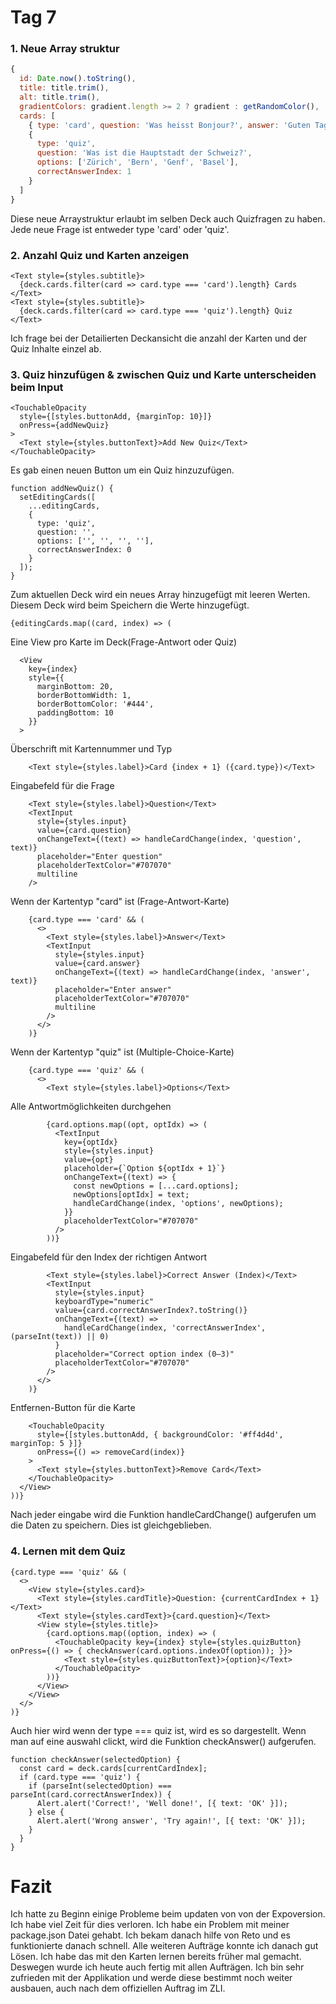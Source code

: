 # Tag 7

### 1. Neue Array struktur
```javascript
{
  id: Date.now().toString(),
  title: title.trim(),
  alt: title.trim(),
  gradientColors: gradient.length >= 2 ? gradient : getRandomColor(),
  cards: [
    { type: 'card', question: 'Was heisst Bonjour?', answer: 'Guten Tag' },
    {
      type: 'quiz',
      question: 'Was ist die Hauptstadt der Schweiz?',
      options: ['Zürich', 'Bern', 'Genf', 'Basel'],
      correctAnswerIndex: 1
    }
  ]
}
```
Diese neue Arraystruktur erlaubt im selben Deck auch Quizfragen zu haben. Jede neue Frage ist entweder type 'card' oder 'quiz'.


### 2. Anzahl Quiz und Karten anzeigen
```
<Text style={styles.subtitle}>
  {deck.cards.filter(card => card.type === 'card').length} Cards
</Text>
<Text style={styles.subtitle}>
  {deck.cards.filter(card => card.type === 'quiz').length} Quiz
</Text>
```
Ich frage bei der Detailierten Deckansicht die anzahl der Karten und der Quiz Inhalte einzel ab.


### 3. Quiz hinzufügen & zwischen Quiz und Karte unterscheiden beim Input
```
<TouchableOpacity
  style={[styles.buttonAdd, {marginTop: 10}]}
  onPress={addNewQuiz}
>
  <Text style={styles.buttonText}>Add New Quiz</Text>
</TouchableOpacity>
```
Es gab einen neuen Button um ein Quiz hinzuzufügen.

```
function addNewQuiz() {
  setEditingCards([
    ...editingCards,
    {
      type: 'quiz',
      question: '',
      options: ['', '', '', ''],
      correctAnswerIndex: 0
    }
  ]);
}
```
Zum aktuellen Deck wird ein neues Array hinzugefügt mit leeren Werten. Diesem Deck wird beim Speichern die Werte hinzugefügt.

```
{editingCards.map((card, index) => (
```
Eine View pro Karte im Deck(Frage-Antwort oder Quiz)
```
  <View 
    key={index} 
    style={{ 
      marginBottom: 20, 
      borderBottomWidth: 1, 
      borderBottomColor: '#444', 
      paddingBottom: 10 
    }}
  >
```
Überschrift mit Kartennummer und Typ
```
    <Text style={styles.label}>Card {index + 1} ({card.type})</Text>
```
Eingabefeld für die Frage
```
    <Text style={styles.label}>Question</Text>
    <TextInput
      style={styles.input}
      value={card.question}
      onChangeText={(text) => handleCardChange(index, 'question', text)}
      placeholder="Enter question"
      placeholderTextColor="#707070"
      multiline
    />
```
Wenn der Kartentyp "card" ist (Frage-Antwort-Karte)
```
    {card.type === 'card' && (
      <>
        <Text style={styles.label}>Answer</Text>
        <TextInput
          style={styles.input}
          value={card.answer}
          onChangeText={(text) => handleCardChange(index, 'answer', text)}
          placeholder="Enter answer"
          placeholderTextColor="#707070"
          multiline
        />
      </>
    )}
```
Wenn der Kartentyp "quiz" ist (Multiple-Choice-Karte)
```
    {card.type === 'quiz' && (
      <>
        <Text style={styles.label}>Options</Text>
```
Alle Antwortmöglichkeiten durchgehen
```
        {card.options.map((opt, optIdx) => (
          <TextInput
            key={optIdx}
            style={styles.input}
            value={opt}
            placeholder={`Option ${optIdx + 1}`}
            onChangeText={(text) => {
              const newOptions = [...card.options];
              newOptions[optIdx] = text;
              handleCardChange(index, 'options', newOptions);
            }}
            placeholderTextColor="#707070"
          />
        ))}
```
Eingabefeld für den Index der richtigen Antwort
```
        <Text style={styles.label}>Correct Answer (Index)</Text>
        <TextInput
          style={styles.input}
          keyboardType="numeric"
          value={card.correctAnswerIndex?.toString()}
          onChangeText={(text) =>
            handleCardChange(index, 'correctAnswerIndex', (parseInt(text)) || 0)
          }
          placeholder="Correct option index (0–3)"
          placeholderTextColor="#707070"
        />
      </>
    )}
```
Entfernen-Button für die Karte
```
    <TouchableOpacity
      style={[styles.buttonAdd, { backgroundColor: '#ff4d4d', marginTop: 5 }]}
      onPress={() => removeCard(index)}
    >
      <Text style={styles.buttonText}>Remove Card</Text>
    </TouchableOpacity>
  </View>
))}
```
Nach jeder eingabe wird die Funktion handleCardChange() aufgerufen um die Daten zu speichern. Dies ist gleichgeblieben.



### 4. Lernen mit dem Quiz
```
{card.type === 'quiz' && (
  <>
    <View style={styles.card}>
      <Text style={styles.cardTitle}>Question: {currentCardIndex + 1}</Text>
      <Text style={styles.cardText}>{card.question}</Text>
      <View style={styles.title}>
        {card.options.map((option, index) => (
          <TouchableOpacity key={index} style={styles.quizButton} onPress={() => { checkAnswer(card.options.indexOf(option)); }}>
            <Text style={styles.quizButtonText}>{option}</Text>
          </TouchableOpacity>
        ))}
      </View>
    </View>
  </>
)}
```
Auch hier wird wenn der type === quiz ist, wird es so dargestellt. Wenn man auf eine auswahl clickt, wird die Funktion checkAnswer() aufgerufen.

```
function checkAnswer(selectedOption) {
  const card = deck.cards[currentCardIndex];
  if (card.type === 'quiz') {
    if (parseInt(selectedOption) === parseInt(card.correctAnswerIndex)) {
      Alert.alert('Correct!', 'Well done!', [{ text: 'OK' }]);
    } else {
      Alert.alert('Wrong answer', 'Try again!', [{ text: 'OK' }]);
    }
  }
}
```


# Fazit
Ich hatte zu Beginn einige Probleme beim updaten von von der Expoversion. Ich habe viel Zeit für dies verloren. Ich habe ein Problem mit meiner package.json Datei gehabt. Ich bekam danach hilfe von Reto und es funktionierte danach schnell. Alle weiteren Aufträge konnte ich danach gut Lösen. Ich habe das mit den Karten lernen bereits früher mal gemacht. Deswegen wurde ich heute auch fertig mit allen Aufträgen. Ich bin sehr zufrieden mit der Applikation und werde diese bestimmt noch weiter ausbauen, auch nach dem offiziellen Auftrag im ZLI.



